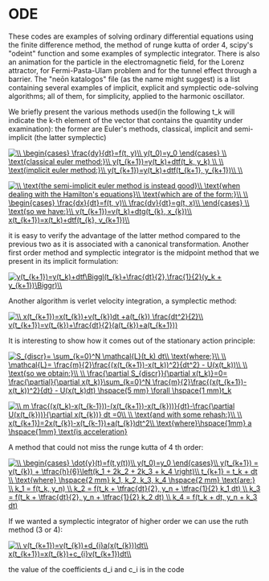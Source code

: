 # ODE
These codes are examples of solving ordinary differential equations using the finite difference method, the method of runge kutta of order 4, scipy's "odeint" function and some examples of symplectic integrator.
There is also an animation for the particle in the electromagnetic field, for the Lorenz attractor, for Fermi-Pasta-Ulam problem and for the tunnel effect through a barrier.
The "neōn katalogos" file (as the name might suggest) is a list containing several examples of implicit, explicit and symplectic ode-solving algorithms; all of them, for simplicity, applied to the harmonic oscillator.

We briefly present the various methods used(in the following t_k will indicate the k-th element of the vector that contains the quantity under examination): 
the former are Euler's methods, classical, implicit and semi-implicit (the latter symplectic)

<a href="https://www.codecogs.com/eqnedit.php?latex=\\&space;\begin{cases}&space;\frac{dy}{dt}=f(t,&space;y)\\&space;y(t_0)=y_0&space;\end{cases}&space;\\&space;\text{classical&space;euler&space;method:}\\&space;y(t_{k&plus;1})=y(t_k)&plus;dtf(t_k,&space;y_k)&space;\\&space;\\&space;\text{implicit&space;euler&space;method:}\\&space;y(t_{k&plus;1})=y(t_k)&plus;dtf(t_{k&plus;1},&space;y_{k&plus;1})\\&space;\\" target="_blank"><img src="https://latex.codecogs.com/gif.latex?\\&space;\begin{cases}&space;\frac{dy}{dt}=f(t,&space;y)\\&space;y(t_0)=y_0&space;\end{cases}&space;\\&space;\text{classical&space;euler&space;method:}\\&space;y(t_{k&plus;1})=y(t_k)&plus;dtf(t_k,&space;y_k)&space;\\&space;\\&space;\text{implicit&space;euler&space;method:}\\&space;y(t_{k&plus;1})=y(t_k)&plus;dtf(t_{k&plus;1},&space;y_{k&plus;1})\\&space;\\" title="\\ \begin{cases} \frac{dy}{dt}=f(t, y)\\ y(t_0)=y_0 \end{cases} \\ \text{classical euler method:}\\ y(t_{k+1})=y(t_k)+dtf(t_k, y_k) \\ \\ \text{implicit euler method:}\\ y(t_{k+1})=y(t_k)+dtf(t_{k+1}, y_{k+1})\\ \\" /></a>


<a href="https://www.codecogs.com/eqnedit.php?latex=\\&space;\text{the&space;semi-implicit&space;euler&space;method&space;is&space;instead&space;good}\\&space;\text{when&space;dealing&space;with&space;the&space;Hamilton's&space;equations}\\&space;\text{which&space;are&space;of&space;the&space;form:}\\&space;\\&space;\begin{cases}&space;\frac{dx}{dt}=f(t,&space;v)\\&space;\frac{dv}{dt}=g(t,&space;x)\\&space;\end{cases}&space;\\&space;\text{so&space;we&space;have:}\\&space;v(t_{k&plus;1})=v(t_k)&plus;dtg(t_{k},&space;x_{k})\\&space;x(t_{k&plus;1})=x(t_k)&plus;dtf(t_{k},&space;v_{k&plus;1})\\" target="_blank"><img src="https://latex.codecogs.com/gif.latex?\\&space;\text{the&space;semi-implicit&space;euler&space;method&space;is&space;instead&space;good}\\&space;\text{when&space;dealing&space;with&space;the&space;Hamilton's&space;equations}\\&space;\text{which&space;are&space;of&space;the&space;form:}\\&space;\\&space;\begin{cases}&space;\frac{dx}{dt}=f(t,&space;v)\\&space;\frac{dv}{dt}=g(t,&space;x)\\&space;\end{cases}&space;\\&space;\text{so&space;we&space;have:}\\&space;v(t_{k&plus;1})=v(t_k)&plus;dtg(t_{k},&space;x_{k})\\&space;x(t_{k&plus;1})=x(t_k)&plus;dtf(t_{k},&space;v_{k&plus;1})\\" title="\\ \text{the semi-implicit euler method is instead good}\\ \text{when dealing with the Hamilton's equations}\\ \text{which are of the form:}\\ \\ \begin{cases} \frac{dx}{dt}=f(t, v)\\ \frac{dv}{dt}=g(t, x)\\ \end{cases} \\ \text{so we have:}\\ v(t_{k+1})=v(t_k)+dtg(t_{k}, x_{k})\\ x(t_{k+1})=x(t_k)+dtf(t_{k}, v_{k+1})\\" /></a>


it is easy to verify the advantage of the latter method compared to the previous two as it is associated with a canonical transformation.
Another first order method and symplectic integrator is the midpoint method that we present in its implicit formulation:


<a href="https://www.codecogs.com/eqnedit.php?latex=y(t_{k&plus;1})=y(t_k)&plus;dtf\Biggl(t_{k}&plus;\frac{dt}{2},\frac{1}{2}(y_k&space;&plus;&space;y_{k&plus;1})\Biggr)\\" target="_blank"><img src="https://latex.codecogs.com/gif.latex?y(t_{k&plus;1})=y(t_k)&plus;dtf\Biggl(t_{k}&plus;\frac{dt}{2},\frac{1}{2}(y_k&space;&plus;&space;y_{k&plus;1})\Biggr)\\" title="y(t_{k+1})=y(t_k)+dtf\Biggl(t_{k}+\frac{dt}{2},\frac{1}{2}(y_k + y_{k+1})\Biggr)\\" /></a>


Another algorithm is verlet velocity integration, a symplectic method:


<a href="https://www.codecogs.com/eqnedit.php?latex=\\&space;x(t_{k&plus;1})=x(t_{k})&plus;v(t_{k})dt&space;&plus;a(t_{k})&space;\frac{dt^2}{2}\\&space;v(t_{k&plus;1})=v(t_{k})&plus;\frac{dt}{2}(a(t_{k})&plus;a(t_{k&plus;1}))" target="_blank"><img src="https://latex.codecogs.com/gif.latex?\\&space;x(t_{k&plus;1})=x(t_{k})&plus;v(t_{k})dt&space;&plus;a(t_{k})&space;\frac{dt^2}{2}\\&space;v(t_{k&plus;1})=v(t_{k})&plus;\frac{dt}{2}(a(t_{k})&plus;a(t_{k&plus;1}))" title="\\ x(t_{k+1})=x(t_{k})+v(t_{k})dt +a(t_{k}) \frac{dt^2}{2}\\ v(t_{k+1})=v(t_{k})+\frac{dt}{2}(a(t_{k})+a(t_{k+1}))" /></a>


It is interesting to show how it comes out of the stationary action principle:

<a href="https://www.codecogs.com/eqnedit.php?latex=S_{discr}=&space;\sum_{k=0}^N&space;\mathcal{L}(t_k)&space;dt\\&space;\text{where:}\\&space;\\&space;\mathcal{L}=&space;\frac{m}{2}\frac{(x(t_{k&plus;1})-x(t_k))^2}{dt^2}&space;-&space;U(x(t_k))\\&space;\\&space;\text{so&space;we&space;obtain:}\\&space;\\&space;\frac{\partial&space;S_{discr}}{\partial&space;x(t_k)}=0=&space;\frac{\partial}{\partial&space;x(t_k)}\sum_{k=0}^N&space;\frac{m}{2}\frac{(x(t_{k&plus;1})-x(t_k))^2}{dt}&space;-&space;U(x(t_k)dt)&space;\hspace{5&space;mm}&space;\forall&space;\hspace{1&space;mm}t_k" target="_blank"><img src="https://latex.codecogs.com/gif.latex?S_{discr}=&space;\sum_{k=0}^N&space;\mathcal{L}(t_k)&space;dt\\&space;\text{where:}\\&space;\\&space;\mathcal{L}=&space;\frac{m}{2}\frac{(x(t_{k&plus;1})-x(t_k))^2}{dt^2}&space;-&space;U(x(t_k))\\&space;\\&space;\text{so&space;we&space;obtain:}\\&space;\\&space;\frac{\partial&space;S_{discr}}{\partial&space;x(t_k)}=0=&space;\frac{\partial}{\partial&space;x(t_k)}\sum_{k=0}^N&space;\frac{m}{2}\frac{(x(t_{k&plus;1})-x(t_k))^2}{dt}&space;-&space;U(x(t_k)dt)&space;\hspace{5&space;mm}&space;\forall&space;\hspace{1&space;mm}t_k" title="S_{discr}= \sum_{k=0}^N \mathcal{L}(t_k) dt\\ \text{where:}\\ \\ \mathcal{L}= \frac{m}{2}\frac{(x(t_{k+1})-x(t_k))^2}{dt^2} - U(x(t_k))\\ \\ \text{so we obtain:}\\ \\ \frac{\partial S_{discr}}{\partial x(t_k)}=0= \frac{\partial}{\partial x(t_k)}\sum_{k=0}^N \frac{m}{2}\frac{(x(t_{k+1})-x(t_k))^2}{dt} - U(x(t_k)dt) \hspace{5 mm} \forall \hspace{1 mm}t_k" /></a>


<a href="https://www.codecogs.com/eqnedit.php?latex=\\&space;m&space;\frac{(x(t_k)-x(t_{k-1}))-(x(t_{k&plus;1})-x(t_{k}))}{dt}-\frac{\partial&space;U(x(t_{k}))}{\partial&space;x(t_{k})}&space;dt&space;=0\\&space;\\&space;\text{and&space;with&space;some&space;rehash:}\\&space;\\&space;x(t_{k&plus;1})=2x(t_{k})-x(t_{k-1})&plus;a(t_{k})dt^2\\&space;\text{where}\hspace{1mm}&space;a(t_{k})&space;\hspace{1mm}&space;\text{is&space;acceleration}" target="_blank"><img src="https://latex.codecogs.com/gif.latex?\\&space;m&space;\frac{(x(t_k)-x(t_{k-1}))-(x(t_{k&plus;1})-x(t_{k}))}{dt}-\frac{\partial&space;U(x(t_{k}))}{\partial&space;x(t_{k})}&space;dt&space;=0\\&space;\\&space;\text{and&space;with&space;some&space;rehash:}\\&space;\\&space;x(t_{k&plus;1})=2x(t_{k})-x(t_{k-1})&plus;a(t_{k})dt^2\\&space;\text{where}\hspace{1mm}&space;a(t_{k})&space;\hspace{1mm}&space;\text{is&space;acceleration}" title="\\ m \frac{(x(t_k)-x(t_{k-1}))-(x(t_{k+1})-x(t_{k}))}{dt}-\frac{\partial U(x(t_{k}))}{\partial x(t_{k})} dt =0\\ \\ \text{and with some rehash:}\\ \\ x(t_{k+1})=2x(t_{k})-x(t_{k-1})+a(t_{k})dt^2\\ \text{where}\hspace{1mm} a \hspace{1mm} \text{is acceleration}" /></a>


A method that could not miss the runge kutta of 4 th order:


<a href="https://www.codecogs.com/eqnedit.php?latex=\\&space;\begin{cases}&space;\dot{y}(t)=f(t,y(t))\\&space;y(t_0)=y_0&space;\end{cases}\\&space;y(t_{k&plus;1})&space;=&space;y(t_{k})&space;&plus;&space;\tfrac{h}{6}\left(k_1&space;&plus;&space;2k_2&space;&plus;&space;2k_3&space;&plus;&space;k_4&space;\right)\\&space;t_{k&plus;1}&space;=&space;t_k&space;&plus;&space;dt&space;\\&space;\text{where}&space;\hspace{2&space;mm}&space;k_1,&space;k_2,&space;k_3,&space;k_4&space;\hspace{2&space;mm}&space;\text{are:}&space;\\&space;k_1&space;=&space;f(t_k,&space;y_n)&space;\\&space;k_2&space;=&space;f(t_k&space;&plus;&space;\tfrac{dt}{2},&space;y_n&space;&plus;&space;\tfrac{1}{2}&space;k_1&space;dt)&space;\\&space;k_3&space;=&space;f(t_k&space;&plus;&space;\tfrac{dt}{2},&space;y_n&space;&plus;&space;\tfrac{1}{2}&space;k_2&space;dt)&space;\\&space;k_4&space;=&space;f(t_k&space;&plus;&space;dt,&space;y_n&space;&plus;&space;k_3&space;dt)" target="_blank"><img src="https://latex.codecogs.com/gif.latex?\\&space;\begin{cases}&space;\dot{y}(t)=f(t,y(t))\\&space;y(t_0)=y_0&space;\end{cases}\\&space;y(t_{k&plus;1})&space;=&space;y(t_{k})&space;&plus;&space;\tfrac{h}{6}\left(k_1&space;&plus;&space;2k_2&space;&plus;&space;2k_3&space;&plus;&space;k_4&space;\right)\\&space;t_{k&plus;1}&space;=&space;t_k&space;&plus;&space;dt&space;\\&space;\text{where}&space;\hspace{2&space;mm}&space;k_1,&space;k_2,&space;k_3,&space;k_4&space;\hspace{2&space;mm}&space;\text{are:}&space;\\&space;k_1&space;=&space;f(t_k,&space;y_n)&space;\\&space;k_2&space;=&space;f(t_k&space;&plus;&space;\tfrac{dt}{2},&space;y_n&space;&plus;&space;\tfrac{1}{2}&space;k_1&space;dt)&space;\\&space;k_3&space;=&space;f(t_k&space;&plus;&space;\tfrac{dt}{2},&space;y_n&space;&plus;&space;\tfrac{1}{2}&space;k_2&space;dt)&space;\\&space;k_4&space;=&space;f(t_k&space;&plus;&space;dt,&space;y_n&space;&plus;&space;k_3&space;dt)" title="\\ \begin{cases} \dot{y}(t)=f(t,y(t))\\ y(t_0)=y_0 \end{cases}\\ y(t_{k+1}) = y(t_{k}) + \tfrac{h}{6}\left(k_1 + 2k_2 + 2k_3 + k_4 \right)\\ t_{k+1} = t_k + dt \\ \text{where} \hspace{2 mm} k_1, k_2, k_3, k_4 \hspace{2 mm} \text{are:} \\ k_1 = f(t_k, y_n) \\ k_2 = f(t_k + \tfrac{dt}{2}, y_n + \tfrac{1}{2} k_1 dt) \\ k_3 = f(t_k + \tfrac{dt}{2}, y_n + \tfrac{1}{2} k_2 dt) \\ k_4 = f(t_k + dt, y_n + k_3 dt)" /></a>
 


If we wanted a symplectic integrator of higher order we can use the ruth method (3 or 4):

<a href="https://www.codecogs.com/eqnedit.php?latex=\\&space;v(t_{k&plus;1})=v(t_{k})&plus;d_{i}a(x(t_{k}))dt\\&space;x(t_{k&plus;1})=x(t_{k})&plus;c_{i}v(t_{k&plus;1})dt\\" target="_blank"><img src="https://latex.codecogs.com/gif.latex?\\&space;v(t_{k&plus;1})=v(t_{k})&plus;d_{i}a(x(t_{k}))dt\\&space;x(t_{k&plus;1})=x(t_{k})&plus;c_{i}v(t_{k&plus;1})dt\\" title="\\ v(t_{k+1})=v(t_{k})+d_{i}a(x(t_{k}))dt\\ x(t_{k+1})=x(t_{k})+c_{i}v(t_{k+1})dt\\" /></a>

the value of the coefficients d_i and c_i is in the code



